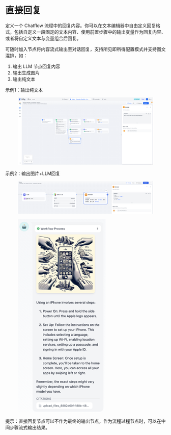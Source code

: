 # 直接回复

定义一个 Chatflow 流程中的回复内容。你可以在文本编辑器中自由定义回复格式，包括自定义一段固定的文本内容、使用前置步骤中的输出变量作为回复内容、或者将自定义文本与变量组合后回复。

可随时加入节点将内容流式输出至对话回复，支持所见即所得配置模式并支持图文混排，如：

1. 输出 LLM 节点回复内容
2. 输出生成图片
3. 输出纯文本

示例1：输出纯文本

<figure><img src="../../../.gitbook/assets/output (2) (2).png" alt=""><figcaption></figcaption></figure>

示例2：输出图片+LLM回复

<figure><img src="../../../.gitbook/assets/image (1) (1) (1) (1) (1).png" alt=""><figcaption></figcaption></figure>

<figure><img src="../../../.gitbook/assets/image (1) (1) (1) (1) (1) (1).png" alt="" width="275"><figcaption></figcaption></figure>

提示：直接回复节点可以不作为最终的输出节点，作为流程过程节点时，可以在中间步骤流式输出结果。
